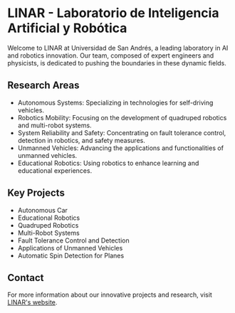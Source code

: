 # LINAR - Laboratorio de Inteligencia Artificial y Robótica

Welcome to LINAR at Universidad de San Andrés, a leading laboratory in AI and robotics innovation. Our team, composed of expert engineers and physicists, is dedicated to pushing the boundaries in these dynamic fields.

## Research Areas

- Autonomous Systems: Specializing in technologies for self-driving vehicles.
- Robotics Mobility: Focusing on the development of quadruped robotics and multi-robot systems.
- System Reliability and Safety: Concentrating on fault tolerance control, detection in robotics, and safety measures.
- Unmanned Vehicles: Advancing the applications and functionalities of unmanned vehicles.
- Educational Robotics: Using robotics to enhance learning and educational experiences.

## Key Projects

- Autonomous Car
- Educational Robotics
- Quadruped Robotics
- Multi-Robot Systems
- Fault Tolerance Control and Detection
- Applications of Unmanned Vehicles
- Automatic Spin Detection for Planes

## Contact

For more information about our innovative projects and research, visit [LINAR's website](https://udesa.edu.ar/linar).
